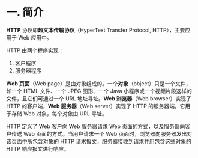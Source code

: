 # 一. 简介

**HTTP** 协议即**超文本传输协议**（HyperText Transfer Protocol, HTTP），主要应用于 Web 应用中。

HTTP 由两个程序实现：

1. 客户程序
2. 服务器程序

**Web 页面**（Web page）是由对象组成的。一个**对象**（object）只是一个文件，如一个 HTML 文件、一个 JPEG 图形、一个 Java 小程序或一个视频片段这样的文件，且它们可通过一个 URL 地址寻址。**Web 浏览器**（Web browser）实现了 HTTP 的客户端，**Web 服务器**（Web server）实现了 HTTP 的服务器端，它用于存储 Web 对象，每个对象由 URL 寻址。

HTTP 定义了 Web 客户向 Web 服务器请求 Web 页面的方式，以及服务器向客户传送 Web 页面的方式。当用户请求一个 Web 页面时，浏览器向服务器发出对该页面中所包含对象的 HTTP 请求报文，服务器接收到请求并用包含这些对象的 HTTP 响应报文进行响应。